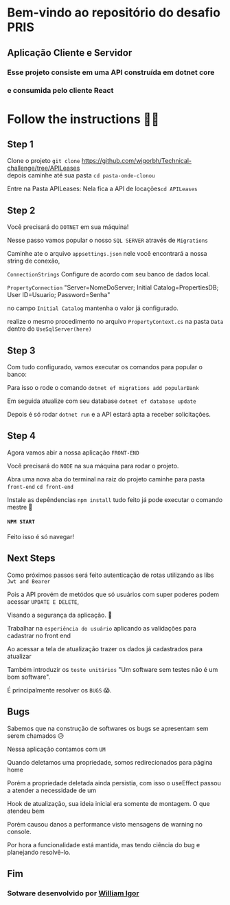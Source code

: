 # Bem-vindo ao repositório do desafio PRIS 

##  Aplicação Cliente e Servidor

### Esse projeto consiste em uma API construída em dotnet core
### e consumida pelo cliente React

# Follow the instructions 💪🏽

## Step 1

Clone o projeto 
`git clone`  https://github.com/wigorbh/Technical-challenge/tree/APILeases                                    
depois caminhe até sua pasta `cd pasta-onde-clonou`

Entre na Pasta APILeases: Nela fica a API de locações`cd APILeases`

## Step 2

Você precisará do `DOTNET` em sua máquina!

Nesse passo vamos popular o nosso `SQL SERVER` através de `Migrations`

Caminhe ate o arquivo `appsettings.json` nele você encontrará a nossa string de conexão,

`ConnectionStrings` Configure de acordo com seu banco de dados local.       

`PropertyConnection` "Server=NomeDoServer; Initial Catalog=PropertiesDB; User ID=Usuario; Password=Senha"   

 no campo `Initial Catalog` mantenha o valor já configurado.
 
 realize o mesmo procedimento no arquivo `PropertyContext.cs` na pasta `Data` dentro do `UseSqlServer(here)`


## Step 3

Com tudo configurado, vamos executar os comandos para popular o banco:

Para isso o rode o comando `dotnet ef migrations add popularBank`

Em seguida atualize com seu database `dotnet ef database update`

Depois é só rodar `dotnet run` e a API estará apta a receber solicitações.

## Step 4

Agora vamos abir a nossa aplicação `FRONT-END`

Você precisará do `NODE` na sua máquina para rodar o projeto.

Abra uma nova aba do terminal na raiz do projeto caminhe para pasta `front-end` `cd front-end`

Instale as depêndencias `npm install` tudo feito já pode executar o comando mestre 🧙

#### `NPM START`

Feito isso é só navegar!


## Next Steps

Como próximos passos será feito autenticação de rotas utilizando as libs `Jwt and Bearer`                      

Pois a API provém de metódos que só usuários com super poderes podem acessar  `UPDATE E DELETE`,

Visando a segurança da aplicação. 🙂

Trabalhar na `esperiência do usuário` aplicando as validações para cadastrar no front end

Ao acessar a tela de atualização trazer os dados já cadastrados para atualizar

Também introduzir os `teste unitários` "Um software sem testes não é um bom software".

É principalmente resolver os `BUGS` 😱.

## Bugs

Sabemos que na construção de softwares os bugs se apresentam sem serem chamados 😥

Nessa aplicação contamos com `UM`

Quando deletamos uma propriedade, somos redirecionados para página home 

Porém a propriedade deletada ainda persistia, com isso o useEffect passou a atender a necessidade de um 

Hook de atualização, sua ideia inicial era somente de montagem. O que atendeu bem

Porém causou danos a performance visto mensagens de warning no console. 

Por hora a funcionalidade está mantida, mas tendo ciência do bug e planejando resolvê-lo.

## Fim

### Sotware desenvolvido por <a href="https://www.linkedin.com/in/williamigor/">William Igor </a>





